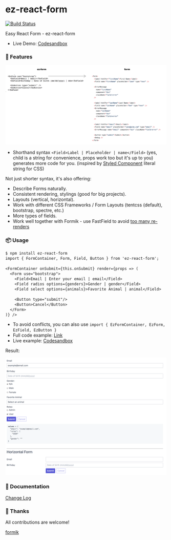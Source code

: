# ez-react-form

[![Build Status](https://travis-ci.org/ngduc/ez-react-form.svg?branch=master)](https://travis-ci.org/ngduc/ez-react-form)

Easy React Form - ez-react-form

- Live Demo: [Codesandbox](https://codesandbox.io/s/l5vxk5o7vq)

### 🌟 Features

[![Screenshot](screenshot-compare.png)](src/EzFormExample.tsx)

- Shorthand syntax `<Field>Label | Placeholder | name</Field>` (yes, child is a string for convenience, props work too but it's up to you) generates more code for you. (inspired by [Styled Component](https://github.com/styled-components/styled-components) literal string for CSS)

Not just shorter syntax, it's also offering:
- Describe Forms naturally.
- Consistent rendering, stylings (good for big projects).
- Layouts (vertical, horizontal).
- Work with different CSS Frameworks / Form Layouts (tentcss (default), bootstrap, spectre, etc.)
- More types of fields.
- Work well together with Formik - use FastField to avoid [too many re-renders](https://twitter.com/jaredpalmer/status/962114095481851910?lang=en)

### 📦 Usage

```JS
$ npm install ez-react-form
import { FormContainer, Form, Field, Button } from 'ez-react-form';

<FormContainer onSubmit={this.onSubmit} render={props => (
  <Form use="bootstrap">
    <Field>Email | Enter your email | email</Field>
    <Field radios options={genders}>Gender | gender</Field>
    <Field select options={animals}>Favorite Animal | animal</Field>

    <Button type="submit"/>
    <Button>Cancel</Button>
  </Form>
)} />
```
- To avoid conflicts, you can also use `import { EzFormContainer, EzForm, EzField, EzButton }`
- Full code example: [Link](src/EzFormExample.tsx)
- Live example: [Codesandbox](https://codesandbox.io/s/l5vxk5o7vq)

Result:

[![Screenshot](screenshot.png)](src/EzFormExample.tsx)

### 📖 Documentation

[Change Log](/CHANGELOG.md)

### 🙌 Thanks

All contributions are welcome!

[formik](https://github.com/jaredpalmer/formik)